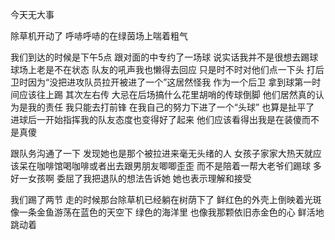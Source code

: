 今天无大事

除草机开动了 呼哧呼哧的在绿茵场上喘着粗气 

我们到达的时候是下午5点 跟对面的中专约了一场球 说实话我并不是很想去踢球 球场上老是不在状态 队友的吼声我也懒得去回应 只是时不时对他们点一下头 打后卫时因为“没把进攻队员拉开被进了一个”这居然怪我 作为一个后卫 拿到球第一时间应该往上踢 其次左右传 大忌在后场搞什么花里胡哨的传球倒脚 他们居然真的认为是我的责任 我只能去打前锋 在我自己的努力下进了一个“头球”  也算是扯平了 进球后一开始指挥我的队友态度也变得好了起来 他们应该看得出我是在装傻而不是真傻 

 跟队务沟通了一下 发现她也是那个被拉进来毫无头绪的人 女孩子家家大热天就应该呆在咖啡馆喝咖啡或者出去跟男朋友唧唧歪歪 而不是陪着一帮大老爷们踢球 多好一女孩啊 委屈了我把退队的想法告诉她 她也表示理解和接受

我们踢了两节 走的时候那台除草机已经躺在树荫下了 鲜红色的外壳上倒映着光斑 像一条金鱼游荡在蓝色的天空下 绿色的海洋里 也像我那颗依旧赤金色的心 鲜活地跳动着 